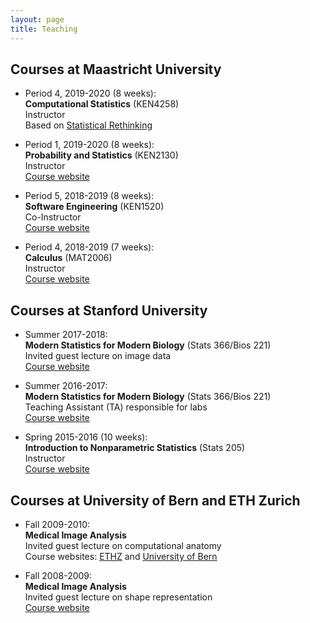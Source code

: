 ```yaml
---
layout: page
title: Teaching
---
```


## Courses at Maastricht University

* Period 4, 2019-2020 (8 weeks): <br>
**Computational Statistics** (KEN4258) <br>
Instructor <br>
Based on [Statistical Rethinking](https://xcelab.net/rm/statistical-rethinking/)

* Period 1, 2019-2020 (8 weeks): <br>
**Probability and Statistics** (KEN2130) <br>
Instructor <br>
[Course website](https://www.maastrichtuniversity.nl/education/bachelor/bachelor-data-science-and-knowledge-engineering/courses-curriculum)

* Period 5, 2018-2019 (8 weeks): <br>
**Software Engineering** (KEN1520) <br>
Co-Instructor <br>
[Course website](https://www.maastrichtuniversity.nl/education/bachelor/bachelor-data-science-and-knowledge-engineering/courses-curriculum)

* Period 4, 2018-2019 (7 weeks): <br>
**Calculus** (MAT2006) <br>
Instructor <br>
[Course website](https://www.maastrichtuniversity.nl/meta/350269/calculus)

## Courses at Stanford University

* Summer 2017-2018: <br>
**Modern Statistics for Modern Biology** (Stats 366/Bios 221) <br>
Invited guest lecture on image data <br>
[Course website](http://web.stanford.edu/class/bios221/index.html)

* Summer 2016-2017: <br>
**Modern Statistics for Modern Biology** (Stats 366/Bios 221) <br>
Teaching Assistant (TA) responsible for labs <br>
[Course website](http://web.stanford.edu/class/bios221/index.html)

* Spring 2015-2016 (10 weeks): <br>
**Introduction to Nonparametric Statistics** (Stats 205) <br>
Instructor <br>
[Course website](http://christofseiler.github.io/stats205/)

## Courses at University of Bern and ETH Zurich

* Fall 2009-2010: <br>
**Medical Image Analysis** <br>
Invited guest lecture on computational anatomy <br>
Course websites: [ETHZ](http://www.vvz.ethz.ch/lerneinheitPre.do?semkez=2018S&lerneinheitId=122115&lang=en) and [University of Bern](http://www.bme.master.unibe.ch/studies/curriculum/list_of_courses/medical_image_analysis/)

* Fall 2008-2009: <br>
**Medical Image Analysis** <br>
Invited guest lecture on shape representation <br>
[Course website](http://www.vvz.ethz.ch/lerneinheitPre.do?semkez=2018S&lerneinheitId=122115&lang=en)
